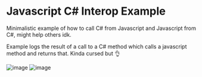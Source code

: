 # Javascript C# Interop Example
Minimalistic example of how to call C# from Javascript and Javascript from C#, might help others idk.

Example logs the result of a call to a C# method which calls a javascript method and returns that. Kinda cursed but 👌

![image](https://user-images.githubusercontent.com/91314780/166161388-84314e86-a06e-4126-9c2a-6649026c766a.png)
![image](https://user-images.githubusercontent.com/91314780/166161399-4e617663-7fa7-4e58-b967-ae3ac6e2908f.png)
